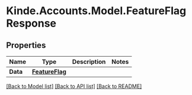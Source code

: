 # Kinde.Accounts.Model.FeatureFlagResponse

## Properties

Name | Type | Description | Notes
------------ | ------------- | ------------- | -------------
**Data** | [**FeatureFlag**](FeatureFlag.md) |  | 

[[Back to Model list]](../README.md#documentation-for-models) [[Back to API list]](../README.md#documentation-for-api-endpoints) [[Back to README]](../README.md)

